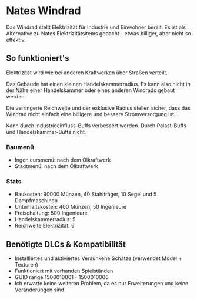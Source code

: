 # Nates Windrad

Das Windrad stellt Elektrizität für Industrie und Einwohner bereit.
Es ist als Alternative zu Nates Elektrizitätsitems gedacht - etwas billiger, aber nicht so effektiv.

## So funktioniert's

Elektrizität wird wie bei anderen Kraftwerken über Straßen verteilt.

Das Gebäude hat einen kleinen Handelskammerradius. Es kann also nicht in der Nähe einer Handelskammer oder eines anderen Windrads gebaut werden.

Die verringerte Reichweite und der exklusive Radius stellen sicher, dass das Windrad nicht einfach eine billigere und bessere Stromversorgung ist.

Kann durch Industrieeinfluss-Buffs verbessert werden.
Durch Palast-Buffs und Handelskammer-Buffs nicht.

### Baumenü

- Ingenieursmenü: nach dem Ölkraftwerk
- Stadtmenü: nach dem Ölkraftwerk

### Stats

- Baukosten: 90000 Münzen, 40 Stahlträger, 10 Segel und 5 Dampfmaschinen
- Unterhaltskosten: 400 Münzen, 50 Ingenieure
- Freischaltung: 500 Ingenieure
- Handelskammerradius: 5
- Reichweite Elektrizität: 6

## Benötigte DLCs & Kompatibilität

- Installiertes und aktiviertes Versunkene Schätze (verwendet Model + Texturen)
- Funktioniert mit vorhanden Spielständen
- GUID range 1500010001 - 1500010006
- Ich erwarte keine weiteren Problem, da es nur Erweiterungen und keine Veränderungen sind

